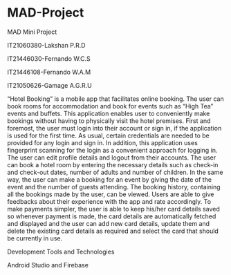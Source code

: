 # MAD-Project
MAD Mini Project

IT21060380-Lakshan P.R.D

IT21446030-Fernando W.C.S

IT21446108-Fernando W.A.M

IT21050626-Gamage A.G.R.U



“Hotel Booking” is a mobile app that facilitates online booking. The user can book rooms for accommodation and book for events such as “High Tea” events and buffets. This application enables user to conveniently make bookings without having to physically visit the hotel premises. First and foremost, the user must login into their account or sign in, if the application is used for the first time. As usual, certain credentials are needed to be provided for any login and sign in. In addition, this application uses fingerprint scanning for the login as a convenient approach for logging in. The user can edit profile details and logout from their accounts. The user can book a hotel room by entering the necessary details such as check-in and check-out dates, number of adults and number of children. In the same way, the user can make a booking for an event by giving the date of the event and the number of guests attending. The booking history, containing all the bookings made by the user, can be viewed. Users are able to give feedbacks about their experience with the app and rate accordingly. To make payments simpler, the user is able to keep his/her card details saved so whenever payment is made, the card details are automatically fetched and displayed and the user can add new card details, update them and delete the existing card details as required and select the card that should be currently in use.



Development Tools and Technologies

Android Studio and Firebase

